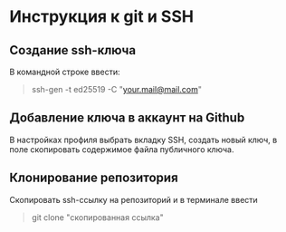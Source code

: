# Инструкция к git и SSH #  

## Создание ssh-ключа ##  
В командной строке ввести:  
>ssh-gen -t ed25519 -C "your.mail@mail.com"  

## Добавление ключа в аккаунт на Github ##  
В настройках профиля выбрать вкладку SSH, создать новый ключ, в поле скопировать содержимое файла публичного ключа.  

## Клонирование репозитория ##  
Скопировать ssh-ссылку на репозиторий и в терминале ввести  
>git clone "скопированная ссылка"
